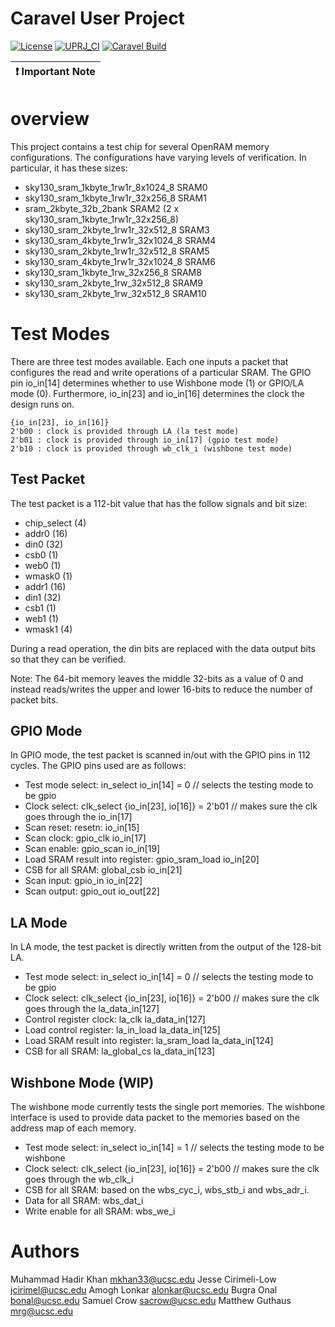 # Caravel User Project

[![License](https://img.shields.io/badge/License-Apache%202.0-blue.svg)](https://opensource.org/licenses/Apache-2.0) [![UPRJ_CI](https://github.com/efabless/caravel_project_example/actions/workflows/user_project_ci.yml/badge.svg)](https://github.com/efabless/caravel_project_example/actions/workflows/user_project_ci.yml) [![Caravel Build](https://github.com/efabless/caravel_project_example/actions/workflows/caravel_build.yml/badge.svg)](https://github.com/efabless/caravel_project_example/actions/workflows/caravel_build.yml)

| :exclamation: Important Note            |
|-----------------------------------------|

# overview

This project contains a test chip for several OpenRAM memory configurations. The
configurations have varying levels of verification. In particular, it has these sizes:
* sky130_sram_1kbyte_1rw1r_8x1024_8 SRAM0
* sky130_sram_1kbyte_1rw1r_32x256_8 SRAM1
* sram_2kbyte_32b_2bank SRAM2 (2 x sky130_sram_1kbyte_1rw1r_32x256_8)
* sky130_sram_2kbyte_1rw1r_32x512_8 SRAM3
* sky130_sram_4kbyte_1rw1r_32x1024_8 SRAM4
* sky130_sram_2kbyte_1rw1r_32x512_8 SRAM5
* sky130_sram_4kbyte_1rw1r_32x1024_8 SRAM6
* sky130_sram_1kbyte_1rw_32x256_8 SRAM8
* sky130_sram_2kbyte_1rw_32x512_8 SRAM9
* sky130_sram_2kbyte_1rw_32x512_8 SRAM10

# Test Modes

There are three test modes available. Each one inputs a packet that
configures the read and write operations of a particular SRAM. The
GPIO pin io_in[14] determines whether to use Wishbone mode (1) or GPIO/LA mode (0). Furthermore, io_in[23] and io_in[16] determines the clock the design runs on.
```
{io_in[23], io_in[16]}
2'b00 : clock is provided through LA (la test mode)
2'b01 : clock is provided through io_in[17] (gpio test mode)
2'b10 : clock is provided through wb_clk_i (wishbone test mode)
```
## Test Packet

The test packet is a 112-bit value that has the follow signals and bit size:
* chip_select (4)
* addr0 (16)
* din0 (32)
* csb0 (1)
* web0 (1)
* wmask0 (1)
* addr1 (16)
* din1 (32)
* csb1 (1)
* web1 (1)
* wmask1 (4)

During a read operation, the din bits are replaced with the data
output bits so that they can be verified.

Note: The 64-bit memory leaves the middle 32-bits as a value of 0 and
instead reads/writes the upper and lower 16-bits to reduce the number
of packet bits.

## GPIO Mode

In GPIO mode, the test packet is scanned in/out with the GPIO pins in 112 cycles. The
GPIO pins used are as follows:
* Test mode select: in_select io_in[14] = 0                 // selects the testing mode to be gpio
* Clock select: clk_select {io_in[23], io[16]} = 2'b01      // makes sure the clk goes through the io_in[17]
* Scan reset: resetn: io_in[15]
* Scan clock: gpio_clk io_in[17]
* Scan enable: gpio_scan io_in[19]
* Load SRAM result into register: gpio_sram_load io_in[20]
* CSB for all SRAM: global_csb io_in[21]
* Scan input: gpio_in io_in[22]
* Scan output: gpio_out io_out[22]


## LA Mode

In LA mode, the test packet is directly written from the output of the 128-bit LA.
* Test mode select: in_select io_in[14] = 0                 // selects the testing mode to be gpio
* Clock select: clk_select {io_in[23], io[16]} = 2'b00      // makes sure the clk goes through the la_data_in[127]
* Control register clock: la_clk la_data_in[127]
* Load control register: la_in_load la_data_in[125]
* Load SRAM result into register: la_sram_load la_data_in[124]
* CSB for all SRAM: la_global_cs la_data_in[123]

## Wishbone Mode (WIP)

The wishbone mode currently tests the single port memories. The wishbone interface is used to provide data packet to the memories based on the address map of each memory.
* Test mode select: in_select io_in[14] = 1                 // selects the testing mode to be wishbone
* Clock select: clk_select {io_in[23], io[16]} = 2'b00      // makes sure the clk goes through the wb_clk_i
* CSB for all SRAM: based on the wbs_cyc_i, wbs_stb_i and wbs_adr_i. 
* Data for all SRAM: wbs_dat_i
* Write enable for all SRAM: wbs_we_i


# Authors
Muhammad Hadir Khan <mkhan33@ucsc.edu>
Jesse Cirimeli-Low <jcirimel@ucsc.edu>
Amogh Lonkar <alonkar@ucsc.edu>
Bugra Onal <bonal@ucsc.edu>
Samuel Crow <sacrow@ucsc.edu>
Matthew Guthaus <mrg@ucsc.edu>
